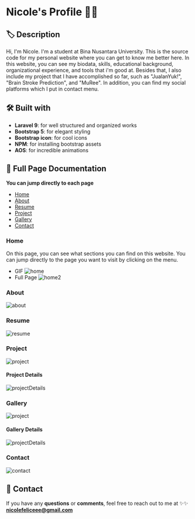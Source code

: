 # Nicole's Profile 👧🍰

## 🏷 Description
Hi, I'm Nicole. I'm a student at Bina Nusantara University. This is the source code for my personal website where you can get to know me better here. In this website, you can see my biodata, skills, educational background, organizational experience, and tools that i'm good at. Besides that, I also include my project that I have accomplished so far, such as "JualanYuk!", "Brain Stroke Prediction", and "MuRee". In addition, you can find my social platforms which I put in contact menu.

## 🛠️ Built with
- **Laravel 9**: for well structured and organized works
- **Bootstrap 5**: for elegant styling
- **Bootstrap icon**: for cool icons
- **NPM**: for installing bootstrap assets
- **AOS**: for incredible animations 

## 📸 Full Page Documentation
**You can jump directly to each page**
- [Home](#home)
- [About](#about)
- [Resume](#resume)
- [Project](#project)
- [Gallery](#gallery)
- [Contact](#contact)

### Home
On this page, you can see what sections you can find on this website. You can jump directly to the page you want to visit by clicking on the menu.
- GIF
![home](https://github.com/nicolefeliceee/MyProfile/blob/main/public/sl3/readme/gif/Home.gif)
- Full Page
![home2](https://github.com/nicolefeliceee/MyProfile/blob/main/public/sl3/readme/fullPage/Home.png)
### About
![about](https://github.com/nicolefeliceee/MyProfile/blob/main/public/sl3/readme/aboutFull.png)
### Resume
![resume](https://github.com/nicolefeliceee/MyProfile/blob/main/public/sl3/readme/resumeFull.png)
### Project
![project](https://github.com/nicolefeliceee/MyProfile/blob/main/public/sl3/readme/projectFull.png)
#### Project Details
![projectDetails](https://github.com/nicolefeliceee/MyProfile/blob/main/public/sl3/readme/projectDetails.png)
### Gallery
![project](https://github.com/nicolefeliceee/MyProfile/blob/main/public/sl3/readme/projectFull.png)
#### Gallery Details
![projectDetails](https://github.com/nicolefeliceee/MyProfile/blob/main/public/sl3/readme/projectDetails.png)
### Contact
![contact](https://github.com/nicolefeliceee/MyProfile/blob/main/public/sl3/readme/contactFull.png)

## 📮 Contact
If you have any **questions** or **comments**, feel free to reach out to me at
✨✨ **nicolefeliceee@gmail.com**



